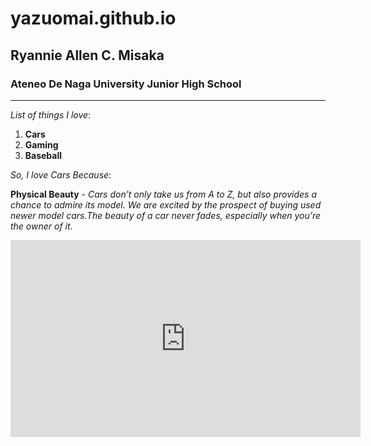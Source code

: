 # yazuomai.github.io
## Ryannie Allen C. Misaka
### Ateneo De Naga University Junior High School
----
*List of things I love*:
1. **Cars**
2. **Gaming**
3. **Baseball**

*So, I love Cars Because*:

**Physical Beauty** - *Cars don’t only take us from A to Z, but also provides  a chance to admire its model. We are excited by the prospect of buying used newer model cars.The beauty of a car never fades, especially when you’re the owner of it*.



<iframe width="560" height="315" src="https://www.youtube.com/embed/rg9d1MP00UQ?si=xGRdfxQZjkgbJQol" title="YouTube video player" frameborder="0" allow="accelerometer; autoplay; clipboard-write; encrypted-media; gyroscope; picture-in-picture; web-share" allowfullscreen></iframe>


